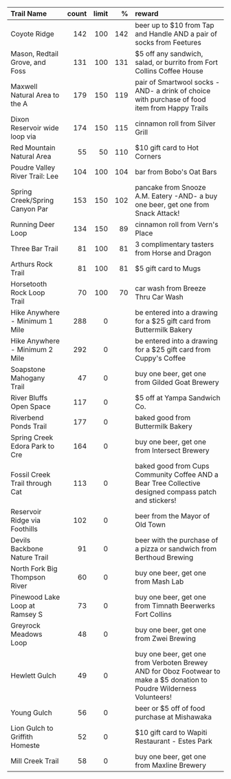 | Trail Name                     |   count |   limit |   % | reward                                                                                                                  |
|:-------------------------------|--------:|--------:|----:|:------------------------------------------------------------------------------------------------------------------------|
| Coyote Ridge                   |     142 |     100 | 142 | beer up to $10 from Tap and Handle AND a pair of socks from Feetures                                                    |
| Mason, Redtail Grove, and Foss |     131 |     100 | 131 | $5 off any sandwich, salad, or burrito from Fort Collins Coffee House                                                   |
| Maxwell Natural Area to the A  |     179 |     150 | 119 | pair of Smartwool socks -AND- a drink of choice with purchase of food item from Happy Trails                            |
| Dixon Reservoir wide loop via  |     174 |     150 | 115 | cinnamon roll from Silver Grill                                                                                         |
| Red Mountain Natural Area      |      55 |      50 | 110 | $10 gift card to Hot Corners                                                                                            |
| Poudre Valley River Trail: Lee |     104 |     100 | 104 | bar from Bobo's Oat Bars                                                                                                |
| Spring Creek/Spring Canyon Par |     153 |     150 | 102 | pancake from Snooze A.M. Eatery -AND- a buy one beer, get one from Snack Attack!                                        |
| Running Deer Loop              |     134 |     150 |  89 | cinnamon roll from Vern's Place                                                                                         |
| Three Bar Trail                |      81 |     100 |  81 | 3 complimentary tasters from Horse and Dragon                                                                           |
| Arthurs Rock Trail             |      81 |     100 |  81 | $5 gift card to Mugs                                                                                                    |
| Horsetooth Rock Loop Trail     |      70 |     100 |  70 | car wash from Breeze Thru Car Wash                                                                                      |
| Hike Anywhere - Minimum 1 Mile |     288 |       0 |     | be entered into a drawing for a $25 gift card from Buttermilk Bakery                                                    |
| Hike Anywhere - Minimum 2 Mile |     292 |       0 |     | be entered into a drawing for a $25 gift card from Cuppy's Coffee                                                       |
| Soapstone Mahogany Trail       |      47 |       0 |     | buy one beer, get one from Gilded Goat Brewery                                                                          |
| River Bluffs Open Space        |     117 |       0 |     | $5 off at Yampa Sandwich Co.                                                                                            |
| Riverbend Ponds Trail          |     177 |       0 |     | baked good from Buttermilk Bakery                                                                                       |
| Spring Creek Edora Park to Cre |     164 |       0 |     | buy one beer, get one from Intersect Brewery                                                                            |
| Fossil Creek Trail through Cat |     113 |       0 |     | baked good from Cups Community Coffee AND a Bear Tree Collective designed compass patch and stickers!                   |
| Reservoir Ridge via Foothills  |     102 |       0 |     | beer from the Mayor of Old Town                                                                                         |
| Devils Backbone Nature Trail   |      91 |       0 |     | beer with the purchase of a pizza or sandwich from Berthoud Brewing                                                     |
| North Fork Big Thompson River  |      60 |       0 |     | buy one beer, get one from Mash Lab                                                                                     |
| Pinewood Lake Loop at Ramsey S |      73 |       0 |     | buy one beer, get one from Timnath Beerwerks Fort Collins                                                               |
| Greyrock Meadows Loop          |      48 |       0 |     | buy one beer, get one from Zwei Brewing                                                                                 |
| Hewlett Gulch                  |      49 |       0 |     | buy one beer, get one from Verboten Brewey AND for Oboz Footwear to make a $5 donation to Poudre Wilderness Volunteers! |
| Young Gulch                    |      56 |       0 |     | beer or $5 off of food purchase at Mishawaka                                                                            |
| Lion Gulch to Griffith Homeste |      52 |       0 |     | $10 gift card to Wapiti Restaurant - Estes Park                                                                         |
| Mill Creek Trail               |      58 |       0 |     | buy one beer, get one from Maxline Brewery                                                                              |
